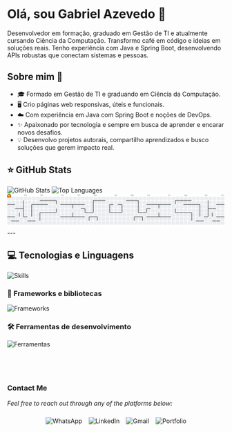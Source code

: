 <div align="left">
<h1>Olá, sou Gabriel Azevedo 👋</h1>

<p>
Desenvolvedor em formação, graduado em Gestão de TI e atualmente cursando Ciência da Computação. Transformo café em código e ideias em soluções reais. Tenho experiência com Java e Spring Boot, desenvolvendo APIs robustas que conectam sistemas e pessoas. 
</p>

<h2>Sobre mim 🚀</h2>

<ul>
  <li>🎓 Formado em Gestão de TI e graduando em Ciência da Computação.</li>
  <li>🖥️ Crio páginas web responsivas, úteis e funcionais.</li>
  <li>☁️ Com experiência em Java com Spring Boot e noções de DevOps.</li>
  <li>✨ Apaixonado por tecnologia e sempre em busca de aprender e encarar novos desafios.</li>
  <li>💡 Desenvolvo projetos autorais, compartilho aprendizados e busco soluções que gerem impacto real.</li>
</ul>

<div align="left">
  <h2>⭐ GitHub Stats</h2>
  <img height="180em" src="https://github-readme-stats.vercel.app/api?username=gabrieodev&show_icons=true&theme=dracula&include_all_commits=true&count_private=true" alt="GitHub Stats"/>
  <img height="180em" src="https://github-readme-stats.vercel.app/api/top-langs/?username=gabrieodev&layout=compact&langs_count=6&theme=dracula" alt="Top Languages"/>
</div>

<picture>
  <source media="(prefers-color-scheme: dark)" srcset="https://raw.githubusercontent.com/Gabrieodev/Gabrieodev/output/pacman-contribution-graph-dark.svg">
  <source media="(prefers-color-scheme: light)" srcset="https://raw.githubusercontent.com/Gabrieodev/Gabrieodev/output/pacman-contribution-graph.svg">
  <img alt="pacman contribution graph" src="https://raw.githubusercontent.com/Gabrieodev/Gabrieodev/output/pacman-contribution-graph.svg">
</picture>
---

<div align="left">
  <h2>💻 Tecnologias e Linguagens</h2>
  <img src="https://skillicons.dev/icons?i=html,css,js,java,cpp,c" alt="Skills" />

  <h3>🚀 Frameworks e bibliotecas</h3>
  <img src="https://skillicons.dev/icons?i=react,nodejs,spring,mysql,postgres" alt="Frameworks" />

  <h3>🛠️ Ferramentas de desenvolvimento</h3>
  <img src="https://skillicons.dev/icons?i=git,github,vscode,figma,postman" alt="Ferramentas" />
</div>

<div style="display: flex; flex-wrap: wrap; justify-content: space-between; align-items: center; margin-top: 60px;">
  <div style="flex: 1; min-width: 280px; max-width: 600px;">    
</div>

</div>
  <h3>Contact Me</h3>
  <p><em>Feel free to reach out through any of the platforms below:</em></p>
  <div style="display: flex; flex-wrap: wrap; justify-content: center; gap: 15px; padding: 10px;">
    <a href="https://wa.me/11943503438" target="_blank" style="text-decoration: none;"><img src="https://img.shields.io/badge/Whatsapp-10041F?style=for-the-badge&logo=Whatsapp&logoColor=ffffff" alt="WhatsApp"/></a>
    <a href="https://www.linkedin.com/in/gabriazevedo/" target="_blank" style="text-decoration: none;"><img src="https://img.shields.io/badge/Linkedin-10041F?style=for-the-badge&logo=Linkedin&logoColor=ffffff" alt="LinkedIn"/></a>
    <a href="mailto:gab.almeidaazevedol@gmail.com" target="_blank" style="text-decoration: none;"><img src="https://img.shields.io/badge/Gmail-10041F?style=for-the-badge&logo=Gmail&logoColor=ffffff" alt="Gmail"/></a>
    <a href="https://gabrieodev.github.io/Meu-Portifolio/" target="_blank" style="text-decoration: none;"><img src="https://img.shields.io/badge/Portfolio-10041F?style=for-the-badge&logo=firefox&logoColor=ffffff" alt="Portfolio"/></a>
  </div>
</div>

  </div>
</div>

